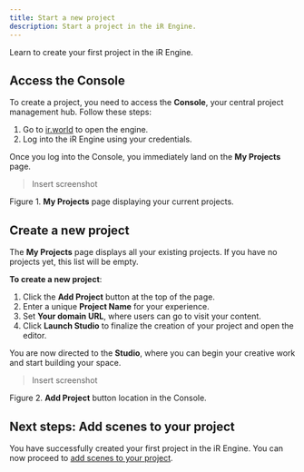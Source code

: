 ```yaml
---
title: Start a new project
description: Start a project in the iR Engine.
---
```


Learn to create your first project in the iR Engine.

## Access the Console

To create a project, you need to access the **Console**, your central project management hub. Follow these steps:

1. Go to [ir.world](http://ir.world/) to open the engine.
2. Log into the iR Engine using your credentials.

Once you log into the Console, you immediately land on the **My Projects** page.

> Insert screenshot
> 

Figure 1. **My Projects** page displaying your current projects.

## Create a new project

The **My Projects** page displays all your existing projects. If you have no projects yet, this list will be empty.

**To create a new project**:

1. Click the **Add Project** button at the top of the page.
2. Enter a unique **Project Name** for your experience.
3. Set **Your domain URL**, where users can go to visit your content.
4. Click **Launch Studio** to finalize the creation of your project and open the editor.

You are now directed to the **Studio**, where you can begin your creative work and start building your space.

> Insert screenshot
> 

Figure 2. **Add Project** button location in the Console.

## Next steps: Add scenes to your project

You have successfully created your first project in the iR Engine. You can now proceed to [add scenes to your project](link).
